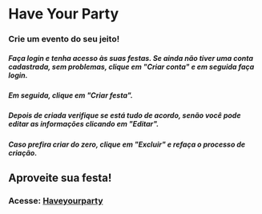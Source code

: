 # Have Your Party

### Crie um evento do seu jeito!

##### Faça login e tenha acesso às suas festas. Se ainda não tiver uma conta cadastrada, sem problemas, clique em "Criar conta" e em seguida faça login.

##### Em seguida, clique em "Criar festa".

##### Depois de criada verifique se está tudo de acordo, senão você pode editar as informações clicando em "Editar".

##### Caso prefira criar do zero, clique em "Excluir" e refaça o processo de criação.

## Aproveite sua festa!

### Acesse: [Haveyourparty](https://have-your-party-na6woxe8k-vitor-rangels-projects-4d3973bd.vercel.app/login/create)
